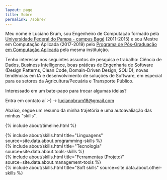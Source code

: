 ```yaml
---
layout: page
title: Sobre
permalink: /sobre/
---
```


Meu nome é Luciano Brum, sou Engenheiro de Computação formado pela [Universidade Federal do Pampa - campus Bagé](https://unipampa.edu.br/bage/) (2011-2015) e sou Mestre em Computação Aplicada (2017-2019) pelo [Programa de Pós-Graduação em Computação Aplicada](http://cursos.unipampa.edu.br/cursos/ppgcap/) pela mesma instituição. 

Tenho interesse nos seguintes assuntos de pesquisa e trabalho: Ciência de Dados, Business Intelligence, boas práticas de Engenharia de Software (Design Patterns, Clean Code, Domain-Driven Design, SOLID), novas tendências em IA e desenvolvimento de soluções de Software, em especial para os setores da Agricultura/Pecuária e Transporte Público. 

Interessado em um bate-papo para trocar algumas ideias? 

Entra em contato aí :-) -> lucianobrum18@gmail.com

Abaixo, segue um resumo da minha trajetória e uma autoavaliação das minhas "skills".

{% include about/timeline.html %}

<div class="row">
    <div class="col-lg">
        {% include about/skills.html title="Linguagens" source=site.data.about.programming-skills %}
    </div>
    <div class="col-lg">
        {% include about/skills.html title="Tecnologia" source=site.data.about.tools-skills %}  
    </div>
</div>

<div class="row">
    <div class="col-lg">
        {% include about/skills.html title="Ferramentas (Projeto)" source=site.data.about.management-tools %} 
    </div>
    <div class="col-lg">
        {% include about/skills.html title="Soft skills" source=site.data.about.other-skills %}
    </div>
</div>

